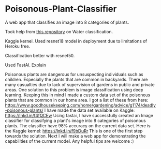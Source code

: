# Poisonous-Plant-Classifier
A web app that classifies an image into 8 categories of plants.

Took help from [this repository](https://github.com/shankarj67/Water-classifier-fastai) on Water classification.

Kaggle kernel. Used resnet18 model in deployment due to limitations of Heroku free.

Classification better with resnet50.

Used FastAI. Explain

Poisonous plants are dangerous for unsuspecting individuals such as children. Especially the plants that are common in backyards. There are many casualties due to lack of supervision of gardens in public and private areas.
One solution to this problem is image classification using deep learning. Keeping this in mind I made a custom data set of the poisonous plants that are common in our home area. I got a list of these from here:
https://www.goodhousekeeping.com/home/gardening/advice/g1174/deadly-poisonous-plants/
I have made the data set available on Kaggle:
https://lnkd.in/f4fQCEw
Using fastai, I have successfully created an Image classifier for classifying a plant's image into 8 categories of poisonous plants. The classifier have 98% accuracy on the current data set. Here is the Kaggle kernel:
https://lnkd.in/f9bDuRr
This is one of the first step towards the solution. Next I will make a web app for demonstrating the capabilities of the current model.
Any helpful tips are welcome :)